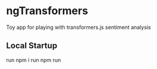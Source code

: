 # ngTransformers
Toy app for playing with transformers.js sentiment analysis

## Local Startup
run npm i
run npm run 
